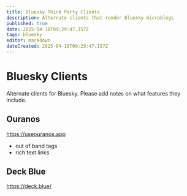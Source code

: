 ```yaml
---
title: Bluesky Third Party Clients
description: Alternate clients that render Bluesky microblogs
published: true
date: 2025-04-16T09:29:47.157Z
tags: bluesky
editor: markdown
dateCreated: 2025-04-16T09:29:47.157Z
---
```


# Bluesky Clients

Alternate clients for Bluesky. Please add notes on what features they include.

## Ouranos

https://useouranos.app

* out of band tags
* rich text links

## Deck Blue

https://deck.blue/